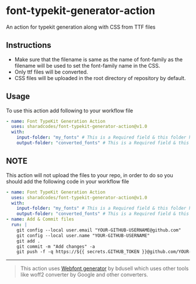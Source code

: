 # font-typekit-generator-action
An action for typekit generation along with CSS from TTF files

## Instructions
* Make sure that the filename is same as the name of font-family as the filename will be used to set the font-family name in the CSS.
* Only ttf files will be converted.
* CSS files will be uploaded in the root directory of repository by default.

## Usage
To use this action add following to your workflow file

```yml
- name: Font TypeKit Generation Action
  uses: sharadcodes/font-typekit-generator-action@v1.0
  with:
    input-folder: "my_fonts" # This is a Required field & this folder has original font files in TTF format
    output-folder: "converted_fonts" # This is a Required field & this folder will be used to store converted font files
```

## NOTE
This action will not upload the files to your repo, in order to do so you should add the following code in your workflow file
```yml
- name: Font TypeKit Generation Action
  uses: sharadcodes/font-typekit-generator-action@v1.0
  with:
    input-folder: "my_fonts" # This is a Required field & this folder has original font files in TTF format
    output-folder: "converted_fonts" # This is a Required field & this folder will be used to store converted font files
- name: Add & Commit files
  run: |
    git config --local user.email "YOUR-GITHUB-USERNAME@github.com"
    git config --local user.name "YOUR-GITHUB-USERNAME"
    git add .
    git commit -m "Add changes" -a
    git push -f -q https://${{ secrets.GITHUB_TOKEN }}@github.com/YOUR-GITHUB-USERNAME/YOUR-REPO-NAME.git master
```        

---

> This action uses [Webfont generator](https://github.com/bdusell/webfont-generator.git) by bdusell which uses other tools like woff2 converter by Google and other converters.
